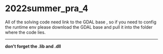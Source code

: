 # 2022summer_pra_4

All of the solving code need link to the GDAL base , so if you need to config the runtime env please download the GDAL base and pull it into the folder where the code lies.



****

**don't forget the .lib and .dll**